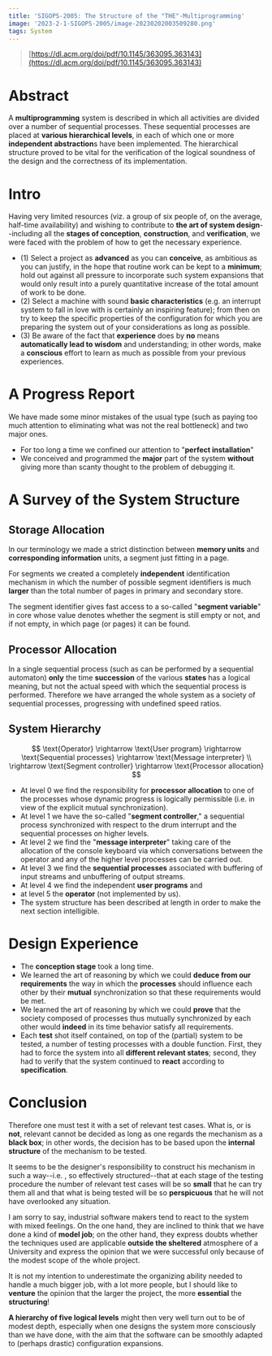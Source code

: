 ```yaml
---
title: 'SIGOPS-2005: The Structure of the "THE"-Multiprogramming'
image: '2023-2-1-SIGOPS-2005/image-20230202003509280.png'
tags: System
---
```

<!--more-->

> [https://dl.acm.org/doi/pdf/10.1145/363095.363143](https://dl.acm.org/doi/pdf/10.1145/363095.363143)

# Abstract

A **multiprogramming** system is described in which all activities are divided over a number of sequential processes.  These sequential processes are placed at **various hierarchical levels**, in each of which one or more **independent abstraction**s have been implemented. The hierarchical structure proved to be vital for the verification of the logical soundness of the design and the correctness of its implementation.

# Intro

Having very limited resources (viz. a group of six people of, on the average, half-time availability) and wishing to contribute to **the art of system design**--including all the **stages of conception**, **construction**, and **verification**, we were faced with the problem of how to get the necessary experience.

- (1) Select a project as **advanced** as you can **conceive**, as ambitious as you can justify, in the hope that routine work can be kept to a **minimum**; hold out against all pressure to incorporate such system expansions that would only result into a purely quantitative increase of the total amount of work to be done.
- (2) Select a machine with sound **basic characteristics** (e.g. an interrupt system to fall in love with is certainly an inspiring feature); from then on try to keep the specific properties of the configuration for which you are preparing the system out of your considerations as long as possible.
- (3) Be aware of the fact that **experience** does by **no** means **automatically lead to wisdom** and understanding; in other words, make a **conscious** effort to learn as much as possible from your previous experiences.

# A Progress Report

We have made some minor mistakes of the usual type (such as paying too much attention to eliminating what was not the real bottleneck) and two major ones.

- For too long a time we confined our attention to "**perfect installation**"
- We conceived and programmed the **major** part of the system **without** giving more than scanty thought to the problem of debugging it.

# A Survey of the System Structure

## Storage Allocation

In our terminology we made a strict distinction between **memory units** and **corresponding information** units, a segment just fitting in a page.

For segments we created a completely **independent** identification mechanism in which the number of possible segment identifiers is much **larger** than the total number of pages in primary and secondary store.

The segment identifier gives fast access to a so-called "**segment variable**" in core whose value denotes whether the segment is still empty or not, and if not empty, in which page (or pages) it can be found.

## Processor Allocation

In a single sequential process (such as can be performed by a sequential automaton) **only** the time **succession** of the various **states** has a logical meaning, but not the actual speed with which the sequential process is performed. Therefore we have arranged the whole system as a society of sequential processes, progressing with undefined speed ratios. 

## System Hierarchy

$$
\text{Operator} \rightarrow \text{User program} \rightarrow \text{Sequential processes} \rightarrow \text{Message interpreter} \\ \rightarrow \text{Segment controller} \rightarrow \text{Processor allocation}
$$

* At level 0 we find the responsibility for **processor allocation** to one of the processes whose dynamic progress is logically permissible (i.e. in view of the explicit mutual synchronization).
* At level 1 we have the so-called "**segment controller**," a sequential process synchronized with respect to the drum interrupt and the sequential processes on higher levels.
* At level 2 we find the "**message interpreter**" taking care of the allocation of the console keyboard via which conversations between the operator and any of the higher level processes can be carried out.
* At level 3 we find the **sequential processes** associated with buffering of input streams and unbuffering of output streams.
* At level 4 we find the independent **user programs** and
* at level 5 the **operator** (not implemented by us).
* The system structure has been described at length in order to make the next section intelligible.

# Design Experience

* The **conception stage** took a long time.
* We learned the art of reasoning by which we could **deduce from our requirements** the way in which the **processes** should influence each other by their **mutual** synchronization so that these requirements would be met.
* We learned the art of reasoning by which we could **prove** that the society composed of processes thus mutually synchronized by each other would **indeed** in its time behavior satisfy all requirements.
* Each **test** shot itself contained, on top of the (partial) system to be tested, a number of testing processes with a double function. First, they had to force the system into all **different relevant states**; second, they had to verify that the system continued to **react** according to **specification**.

# Conclusion


Therefore one must test it with a set of relevant test cases. What is, or is **not**, relevant cannot be decided as long as one regards the mechanism as a **black box**; in other words, the decision has to be based upon the **internal structure** of the mechanism to be tested.

It seems to be the designer's responsibility to construct his mechanism in such a way--i.e. , so effectively structured--that at each stage of the testing procedure the number of relevant test cases will be so **small** that he can try them all and that what is being tested will be so **perspicuous** that he will not have overlooked any situation.

I am sorry to say, industrial software makers tend to react to the system with mixed feelings. On the one hand, they are inclined to think that we have done a kind of **model job**; on the other hand, they express doubts whether the techniques used are applicable **outside the sheltered** atmosphere of a University and express the opinion that we were successful only because of the modest scope of the whole project.

It is not my intention to underestimate the organizing ability needed to handle a much bigger job, with a lot more people, but I should like to **venture** the opinion that the larger the project, the more **essential** the **structuring**! 

**A hierarchy of five logical levels** might then very well turn out to be of modest depth, especially when one designs the system more consciously than we have done, with the aim that the software can be smoothly adapted to (perhaps drastic) configuration expansions.
